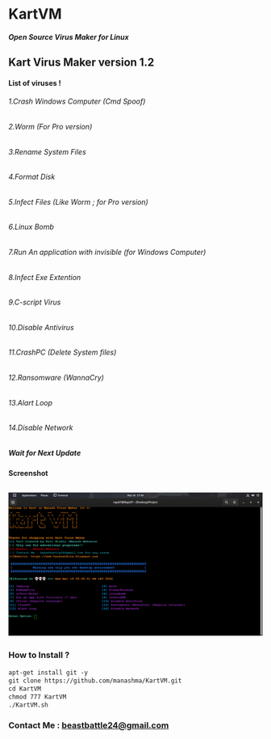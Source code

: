 # KartVM
##### Open Source Virus Maker for Linux
## Kart Virus Maker version 1.2
#### List of viruses !
###### 1.Crash Windows Computer (Cmd Spoof)
###### 2.Worm (For Pro version)
###### 3.Rename System Files
###### 4.Format Disk
###### 5.Infect Files (Like Worm ; for Pro version)
###### 6.Linux Bomb 
###### 7.Run An application with invisible (for Windows Computer)
###### 8.Infect Exe Extention
###### 9.C-script Virus
###### 10.Disable Antivirus
###### 11.CrashPC (Delete System files)
###### 12.Ransomware (WannaCry)
###### 13.Alart Loop
###### 14.Disable Network

##### Wait for Next Update
#### Screenshot
![github-small](/image/Screenshot1.jpg)
--------------------------------------------------------------------------------
### How to Install ?
```
apt-get install git -y
git clone https://github.com/manashma/KartVM.git
cd KartVM
chmod 777 KartVM
./KartVM.sh
```
### Contact Me : beastbattle24@gmail.com
